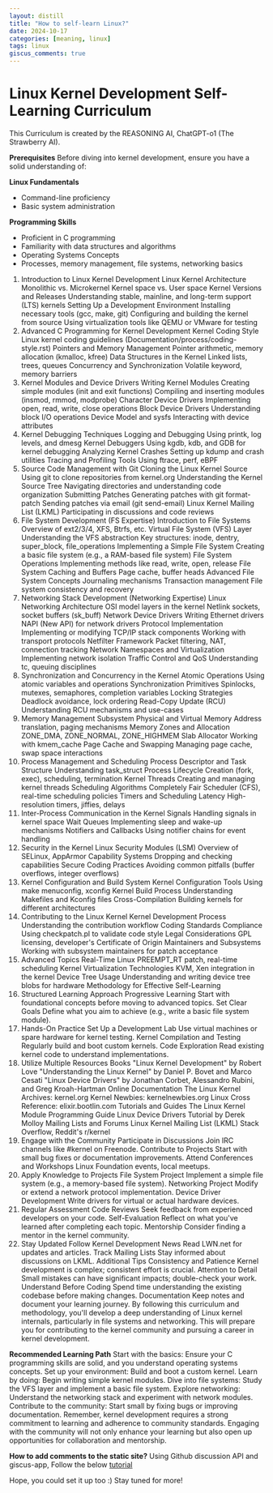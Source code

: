```yaml
---
layout: distill
title: "How to self-learn Linux?"
date: 2024-10-17
categories: [meaning, linux]
tags: linux
giscus_comments: true
---
```


# Linux Kernel Development Self-Learning Curriculum

This Curriculum is created by the REASONING AI, ChatGPT-o1 (The Strawberry AI).

**Prerequisites**
Before diving into kernel development, ensure you have a solid understanding of:

**Linux Fundamentals**
- Command-line proficiency
- Basic system administration

**Programming Skills**
- Proficient in C programming
- Familiarity with data structures and algorithms
- Operating Systems Concepts
- Processes, memory management, file systems, networking basics


1. Introduction to Linux Kernel Development
Linux Kernel Architecture
Monolithic vs. Microkernel
Kernel space vs. User space
Kernel Versions and Releases
Understanding stable, mainline, and long-term support (LTS) kernels
Setting Up a Development Environment
Installing necessary tools (gcc, make, git)
Configuring and building the kernel from source
Using virtualization tools like QEMU or VMware for testing
2. Advanced C Programming for Kernel Development
Kernel Coding Style
Linux kernel coding guidelines (Documentation/process/coding-style.rst)
Pointers and Memory Management
Pointer arithmetic, memory allocation (kmalloc, kfree)
Data Structures in the Kernel
Linked lists, trees, queues
Concurrency and Synchronization
Volatile keyword, memory barriers
3. Kernel Modules and Device Drivers
Writing Kernel Modules
Creating simple modules (init and exit functions)
Compiling and inserting modules (insmod, rmmod, modprobe)
Character Device Drivers
Implementing open, read, write, close operations
Block Device Drivers
Understanding block I/O operations
Device Model and sysfs
Interacting with device attributes
4. Kernel Debugging Techniques
Logging and Debugging
Using printk, log levels, and dmesg
Kernel Debuggers
Using kgdb, kdb, and GDB for kernel debugging
Analyzing Kernel Crashes
Setting up kdump and crash utilities
Tracing and Profiling Tools
Using ftrace, perf, eBPF
5. Source Code Management with Git
Cloning the Linux Kernel Source
Using git to clone repositories from kernel.org
Understanding the Kernel Source Tree
Navigating directories and understanding code organization
Submitting Patches
Generating patches with git format-patch
Sending patches via email (git send-email)
Linux Kernel Mailing List (LKML)
Participating in discussions and code reviews
6. File System Development (FS Expertise)
Introduction to File Systems
Overview of ext2/3/4, XFS, Btrfs, etc.
Virtual File System (VFS) Layer
Understanding the VFS abstraction
Key structures: inode, dentry, super_block, file_operations
Implementing a Simple File System
Creating a basic file system (e.g., a RAM-based file system)
File System Operations
Implementing methods like read, write, open, release
File System Caching and Buffers
Page cache, buffer heads
Advanced File System Concepts
Journaling mechanisms
Transaction management
File system consistency and recovery
7. Networking Stack Development (Networking Expertise)
Linux Networking Architecture
OSI model layers in the kernel
Netlink sockets, socket buffers (sk_buff)
Network Device Drivers
Writing Ethernet drivers
NAPI (New API) for network drivers
Protocol Implementation
Implementing or modifying TCP/IP stack components
Working with transport protocols
Netfilter Framework
Packet filtering, NAT, connection tracking
Network Namespaces and Virtualization
Implementing network isolation
Traffic Control and QoS
Understanding tc, queuing disciplines
8. Synchronization and Concurrency in the Kernel
Atomic Operations
Using atomic variables and operations
Synchronization Primitives
Spinlocks, mutexes, semaphores, completion variables
Locking Strategies
Deadlock avoidance, lock ordering
Read-Copy Update (RCU)
Understanding RCU mechanisms and use-cases
9. Memory Management Subsystem
Physical and Virtual Memory
Address translation, paging mechanisms
Memory Zones and Allocation
ZONE_DMA, ZONE_NORMAL, ZONE_HIGHMEM
Slab Allocator
Working with kmem_cache
Page Cache and Swapping
Managing page cache, swap space interactions
10. Process Management and Scheduling
Process Descriptor and Task Structure
Understanding task_struct
Process Lifecycle
Creation (fork, exec), scheduling, termination
Kernel Threads
Creating and managing kernel threads
Scheduling Algorithms
Completely Fair Scheduler (CFS), real-time scheduling policies
Timers and Scheduling Latency
High-resolution timers, jiffies, delays
11. Inter-Process Communication in the Kernel
Signals
Handling signals in kernel space
Wait Queues
Implementing sleep and wake-up mechanisms
Notifiers and Callbacks
Using notifier chains for event handling
12. Security in the Kernel
Linux Security Modules (LSM)
Overview of SELinux, AppArmor
Capability Systems
Dropping and checking capabilities
Secure Coding Practices
Avoiding common pitfalls (buffer overflows, integer overflows)
13. Kernel Configuration and Build System
Kernel Configuration Tools
Using make menuconfig, xconfig
Kernel Build Process
Understanding Makefiles and Kconfig files
Cross-Compilation
Building kernels for different architectures
14. Contributing to the Linux Kernel
Kernel Development Process
Understanding the contribution workflow
Coding Standards Compliance
Using checkpatch.pl to validate code style
Legal Considerations
GPL licensing, developer's Certificate of Origin
Maintainers and Subsystems
Working with subsystem maintainers for patch acceptance
15. Advanced Topics
Real-Time Linux
PREEMPT_RT patch, real-time scheduling
Kernel Virtualization Technologies
KVM, Xen integration in the kernel
Device Tree Usage
Understanding and writing device tree blobs for hardware
Methodology for Effective Self-Learning
1. Structured Learning Approach
Progressive Learning
Start with foundational concepts before moving to advanced topics.
Set Clear Goals
Define what you aim to achieve (e.g., write a basic file system module).
2. Hands-On Practice
Set Up a Development Lab
Use virtual machines or spare hardware for kernel testing.
Kernel Compilation and Testing
Regularly build and boot custom kernels.
Code Exploration
Read existing kernel code to understand implementations.
3. Utilize Multiple Resources
Books
"Linux Kernel Development" by Robert Love
"Understanding the Linux Kernel" by Daniel P. Bovet and Marco Cesati
"Linux Device Drivers" by Jonathan Corbet, Alessandro Rubini, and Greg Kroah-Hartman
Online Documentation
The Linux Kernel Archives: kernel.org
Kernel Newbies: kernelnewbies.org
Linux Cross Reference: elixir.bootlin.com
Tutorials and Guides
The Linux Kernel Module Programming Guide
Linux Device Drivers Tutorial by Derek Molloy
Mailing Lists and Forums
Linux Kernel Mailing List (LKML)
Stack Overflow, Reddit's r/kernel
4. Engage with the Community
Participate in Discussions
Join IRC channels like #kernel on Freenode.
Contribute to Projects
Start with small bug fixes or documentation improvements.
Attend Conferences and Workshops
Linux Foundation events, local meetups.
5. Apply Knowledge to Projects
File System Project
Implement a simple file system (e.g., a memory-based file system).
Networking Project
Modify or extend a network protocol implementation.
Device Driver Development
Write drivers for virtual or actual hardware devices.
6. Regular Assessment
Code Reviews
Seek feedback from experienced developers on your code.
Self-Evaluation
Reflect on what you've learned after completing each topic.
Mentorship
Consider finding a mentor in the kernel community.
7. Stay Updated
Follow Kernel Development News
Read LWN.net for updates and articles.
Track Mailing Lists
Stay informed about discussions on LKML.
Additional Tips
Consistency and Patience
Kernel development is complex; consistent effort is crucial.
Attention to Detail
Small mistakes can have significant impacts; double-check your work.
Understand Before Coding
Spend time understanding the existing codebase before making changes.
Documentation
Keep notes and document your learning journey.
By following this curriculum and methodology, you'll develop a deep understanding of Linux kernel internals, particularly in file systems and networking. This will prepare you for contributing to the kernel community and pursuing a career in kernel development.

**Recommended Learning Path**
Start with the basics: Ensure your C programming skills are solid, and you understand operating systems concepts.
Set up your environment: Build and boot a custom kernel.
Learn by doing: Begin writing simple kernel modules.
Dive into file systems: Study the VFS layer and implement a basic file system.
Explore networking: Understand the networking stack and experiment with network modules.
Contribute to the community: Start small by fixing bugs or improving documentation.
Remember, kernel development requires a strong commitment to learning and adherence to community standards. Engaging with the community will not only enhance your learning but also open up opportunities for collaboration and mentorship.

**How to add comments to the static site?**
Using Github discussion API and giscus-app, Follow the below <a href="https://www.patrickthurmond.com/blog/2023/12/11/commenting-is-available-now-thanks-to-giscus/">
tutorial</a>

Hope, you could set it up too :)
Stay tuned for more!

